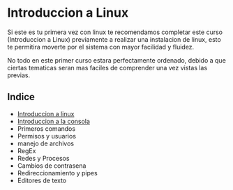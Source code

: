# Introduccion a Linux

Si este es tu primera vez con linux te recomendamos completar este curso (Introduccion a Linux) previamente a realizar una instalacion de linux, esto te permitira moverte por el sistema con mayor facilidad y fluidez.

No todo en este primer curso estara perfectamente ordenado, debido a que ciertas tematicas seran mas faciles de comprender una vez vistas las previas.

## Indice

- [Introduccion a linux](Info/1.md)
- [Introduccion a la consola](Info/1.md)
- Primeros comandos
- Permisos y usuarios
- manejo de archivos
- RegEx
- Redes y Procesos
- Cambios de contrasena
- Redireccionamiento y pipes
- Editores de texto

